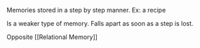 Memories stored in a step by step manner. 
Ex: a recipe 

Is a weaker type of memory. Falls apart as soon as a step is lost. 

Opposite 
[[Relational Memory]]